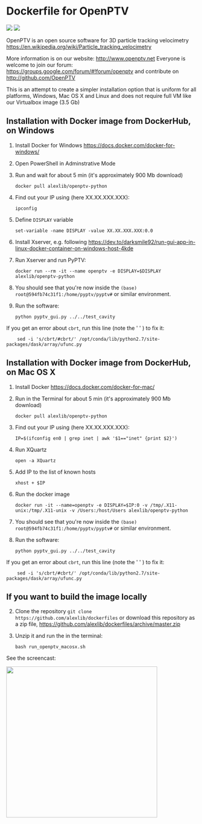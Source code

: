 # Dockerfile for OpenPTV

[![](https://images.microbadger.com/badges/image/alexlib/openptv-python.svg)](https://microbadger.com/images/alexlib/openptv-python "Get your own image badge on microbadger.com")
[![](https://images.microbadger.com/badges/version/alexlib/openptv-python.svg)](https://microbadger.com/images/alexlib/openptv-python "Get your own version badge on microbadger.com")

OpenPTV is an open source software for 3D particle tracking velocimetry https://en.wikipedia.org/wiki/Particle_tracking_velocimetry

More information is on our website:  http://www.openptv.net Everyone is welcome to join our forum: https://groups.google.com/forum/#!forum/openptv and contribute on http://github.com/OpenPTV

This is an attempt to create a simpler installation option that is uniform for all platforms, Windows, Mac OS X and Linux and does
not require full VM like our Virtualbox image (3.5 Gb)


## Installation with Docker image from DockerHub, on Windows
1. Install Docker for Windows https://docs.docker.com/docker-for-windows/
2. Open PowerShell in Adminstrative Mode
3. Run and wait for about 5 min (it's approximately 900 Mb download)  

       docker pull alexlib/openptv-python
       
4. Find out your IP using (here XX.XX.XXX.XXX): 

       ipconfig
5. Define `DISPLAY` variable  

       set-variable -name DISPLAY -value XX.XX.XXX.XXX:0.0
       
6. Install Xserver, e.g. following https://dev.to/darksmile92/run-gui-app-in-linux-docker-container-on-windows-host-4kde
5. Run Xserver and run PyPTV: 

       docker run --rm -it --name openptv -e DISPLAY=$DISPLAY alexlib/openptv-python
       
6. You should see that you're now inside the `(base) root@594fb74c31f1:/home/pyptv/pyptv#` or similar environment.  
7. Run the software:  

       python pyptv_gui.py ../../test_cavity
       
If you get an error about `cbrt`, run this line (note the ' ' ) to fix it:  

        sed -i 's/cbrt/#cbrt/' /opt/conda/lib/python2.7/site-packages/dask/array/ufunc.py

## Installation with Docker image from DockerHub, on Mac OS X
1. Install Docker https://docs.docker.com/docker-for-mac/
2. Run in the Terminal for about 5 min (it's approximately 900 Mb download)  

       docker pull alexlib/openptv-python
       
3. Find out your IP using (here XX.XX.XXX.XXX):  

       IP=$(ifconfig en0 | grep inet | awk '$1=="inet" {print $2}')
       
4. Run XQuartz  

       open -a XQuartz
       
5. Add IP to the list of known hosts

       xhost + $IP
       
6. Run the docker image  

       docker run -it --name=openptv -e DISPLAY=$IP:0 -v /tmp/.X11-unix:/tmp/.X11-unix -v /Users:/host/Users alexlib/openptv-python  

7. You should see that you're now inside the `(base) root@594fb74c31f1:/home/pyptv/pyptv#` or similar environment.  
8. Run the software:  

       python pyptv_gui.py ../../test_cavity
       
If you get an error about `cbrt`, run this line (note the ' ' ) to fix it:  

        sed -i 's/cbrt/#cbrt/' /opt/conda/lib/python2.7/site-packages/dask/array/ufunc.py

## If you want to build the image locally
2. Clone the repository `git clone https://github.com/alexlib/dockerfiles` or download this repository as a zip file, https://github.com/alexlib/dockerfiles/archive/master.zip
3. Unzip it and run the in the terminal:  

       bash run_openptv_macosx.sh

See the screencast:

<img src="https://github.com/alexlib/gifs/blob/master/screencast_dockerfile.gif" width="400" />


